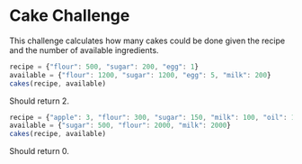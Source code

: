 # Cake Challenge

This challenge calculates how many cakes could be done given the recipe and the number of available ingredients.



~~~javascript
recipe = {"flour": 500, "sugar": 200, "egg": 1}
available = {"flour": 1200, "sugar": 1200, "egg": 5, "milk": 200}
cakes(recipe, available)
~~~

Should return 2.


~~~javascript
recipe = {"apple": 3, "flour": 300, "sugar": 150, "milk": 100, "oil": 100}
available = {"sugar": 500, "flour": 2000, "milk": 2000}
cakes(recipe, available)
~~~

Should return 0.
